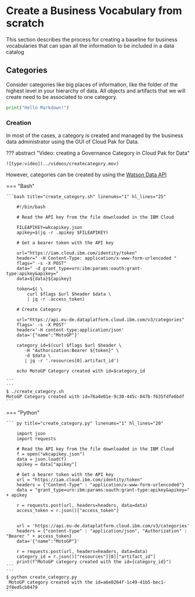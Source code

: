 # Create a Business Vocabulary from scratch

This section describes the process for creating a baseline for business vocabularies that can span all the information to be included in a data catalog

## Categories

Consider categories like big places of information, like the folder of the highest level in your hierarchy of data. All objects and artifacts that we will create need to be associated to one category.

```python exec="on"
print("Hello Markdown!")
```

### Creation  

In most of the cases, a category is created and managed by the business data administrator using the GUI of Cloud Pak for Data.

??? abstract "Video: creating a Governance Category in Cloud Pak for Data"

    ![type:video](../videos/createcategory.mov)

However, categories can be created by using the [Watson Data API](https://cloud.ibm.com/apidocs/watson-data-api-cpd)

=== "Bash"

    ```bash title="create_category.sh" linenums="1" hl_lines="25"
    
        #!/bin/bash 
        
        # Read the API key from the file downloaded in the IBM Cloud
        
        FILEAPIKEY=wkcapikey.json
        apikey=$(jq -r .apikey $FILEAPIKEY)
        
        # Get a bearer token with the API key
        
        url="https://iam.cloud.ibm.com/identity/token"
        header=" -H Content-Type: application/x-www-form-urlencoded "
        flags=" -s -X POST"
        data=" -d grant_type=urn:ibm:params:oauth:grant-type:apikey&apikey="
        data=${data}${apikey}
        
        token=$( \
            curl $flags $url $header $data \
            | jq -r .access_token)
        
        # Create Category
        
        url="https://api.eu-de.dataplatform.cloud.ibm.com/v3/categories"
        flags=' -s -X POST'
        header='-H content-type:application/json' 
        data='{"name":"MotoGP"}'
        
        category_id=$(curl $flags $url $header \
           -H "Authorization:Bearer ${token}" \
           -d $data \
           | jq -r '.resources[0].artifact_id')
        
        echo MotoGP Category created with id=$category_id
    
    ```
    ```
    $ ./create_category.sh
    MotoGP Category created with id=76a4e01e-9c30-445c-847b-f635fdfe6bdf
    ``` 

=== "Python"

    ``` py title="create_category.py" linenums="1" hl_lines="20"

        import json
        import requests
        
        # Read the API key from the file downloaded in the IBM Cloud
        f = open("wkcapikey.json")
        data = json.load(f)
        apikey = data["apikey"]
        
        # Get a bearer token with the API key
        url = "https://iam.cloud.ibm.com/identity/token"
        headers = {"Content-Type" : "application/x-www-form-urlencoded"}
        data = "grant_type=urn:ibm:params:oauth:grant-type:apikey&apikey=" + apikey
        
        r = requests.post(url, headers=headers, data=data)
        access_token = r.json()["access_token"]
        
        
        url = 'https://api.eu-de.dataplatform.cloud.ibm.com/v3/categories'
        headers = {"content-type" : "application/json", "Authorization" : "Bearer " + access_token}
        data='{"name":"MotoGP"}'
        
        r = requests.post(url, headers=headers, data=data)
        category_id = r.json()["resources"][0]["artifact_id"]
        print(f"MotoGP category created with the id={category_id}")
    ``` 
    ```
    $ python create_category.py
     MotoGP category created with the id=a6e0264f-1c49-41b5-bec1-2f8ed5cb0479
    ``` 
